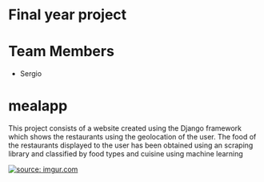 # Final year project
# Team Members

- Sergio

# mealapp

This project consists of a website created using the Django framework which shows the restaurants 
using the geolocation of the user. The food of the restaurants displayed to the user has 
been obtained using an scraping library and classified by food types and cuisine using machine learning




<a href="https://imgur.com/ZD83FGA"><img src="https://i.imgur.com/ZD83FGA.png" title="source: imgur.com" /></a>
